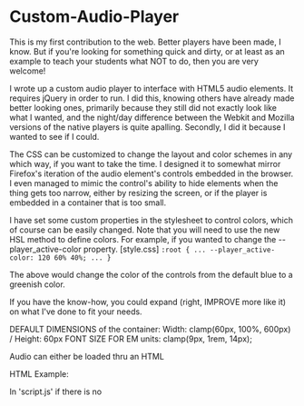 # Custom-Audio-Player

This is my first contribution to the web. Better players have been made, I know. But if you're looking for something quick and dirty, or at least
as an example to teach your students what NOT to do, then you are very welcome!

I wrote up a custom audio player to interface with HTML5 audio elements. It requires jQuery in order to run. I did this, knowing others have already
made better looking ones, primarily because they still did not exactly look like what I wanted, and the night/day difference between the Webkit and
Mozilla versions of the native players is quite apalling. Secondly, I did it because I wanted to see if I could.

The CSS can be customized to change the layout and color schemes in any which way, if you want to take the time. 
I designed it to somewhat mirror Firefox's iteration of the audio element's controls embedded in the browser. I even managed to mimic the control's ability to hide elements when the thing gets too narrow, either by
resizing the screen, or if the player is embedded in a container that is too small.

I have set some custom properties in the stylesheet to control colors, which of course can be easily changed. Note that you will need to use the new
HSL method to define colors. For example, if you wanted to change the --player_active-color property.
[style.css]
`:root {
...
--player_active-color: 120 60% 40%;
...
}`

The above would change the color of the controls from the default blue to a greenish color.

If you have the know-how, you could expand (right, IMPROVE more like it) on what I've done to fit your needs.

DEFAULT DIMENSIONS of the container: Width: clamp(60px, 100%, 600px) / Height: 60px
FONT SIZE FOR EM units: clamp(9px, 1rem, 14px);

Audio can either be loaded thru an HTML <audio> element, or by using the 'audio' constant in JS. Note that if you will be using the HTML audio tag,
you need to set its ID to "player" for the JS script to find it. Of course, you can select a different ID and change the JS to look for that ID. In the
JS file, a global const variable named 'audio' is defined as either the HTML element, or a new instance of the Audio object if an HTML element cannot be
found. 

HTML Example:
<audio id="player" preload="none|metadata|auto">
  <source src="path/to/your/audio" />
</audio>

In 'script.js' if there is no <audio> element found, it sets const audio to 'new Audio().' So you can either edit script.js directly, or create another
js file and call the audio element from there; just make sure you have linked to the Custom Audio Player's js file in your HTML.
Javascript Example:
audio.src = "path/to/your/audio";
audio.load();
